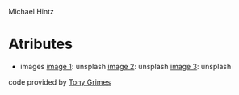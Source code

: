 Michael Hintz 


# Atributes
* images 
[image 1](https://unsplash.com/photos/Z0KjmjxUsKs): unsplash 
[image 2](https://unsplash.com/photos/0oMsWA8yLN0): unsplash
[image 3](https://unsplash.com/photos/QqErQjPu_TA): unsplash

code provided by  [Tony Grimes](https://github.com/sait-wbdv/assessments/tree/master/cpnt201/assignment-2)

